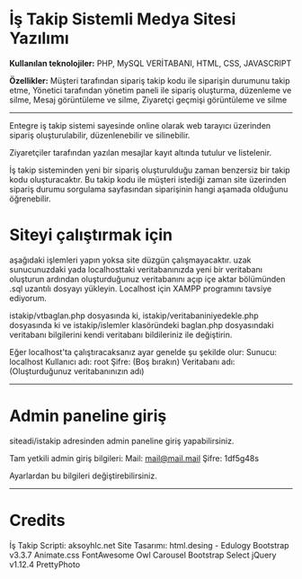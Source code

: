 # İş Takip Sistemli Medya Sitesi Yazılımı


<b>Kullanılan teknolojiler:</b> PHP, MySQL VERİTABANI, HTML, CSS, JAVASCRIPT

<b>Özellikler:</b> Müşteri tarafından sipariş takip kodu ile siparişin durumunu takip etme, Yönetici tarafından yönetim paneli ile sipariş oluşturma, düzenleme ve silme, Mesaj görüntüleme ve silme, Ziyaretçi geçmişi görüntüleme ve silme

---

Entegre iş takip sistemi sayesinde online olarak web tarayıcı üzerinden sipariş oluşturulabilir, düzenlenebilir ve silinebilir.

Ziyaretçiler tarafından yazılan mesajlar kayıt altında tutulur ve listelenir.

İş takip sisteminden yeni bir sipariş oluşturulduğu zaman benzersiz bir takip kodu oluşturacaktır. Bu takip kodu ile müşteri istediği zaman site üzerinden sipariş durumu sorgulama sayfasından siparişinin hangi aşamada olduğunu öğrenebilir.

# Siteyi çalıştırmak için
aşağıdaki işlemleri yapın yoksa site düzgün çalışmayacaktır. 
uzak sunucunuzdaki yada localhosttaki veritabanınızda yeni bir veritabanı oluşturun ardından oluşturduğunuz veritabanını açıp içe aktar bölümünden .sql uzantılı dosyayı yükleyin. Localhost için XAMPP programını tavsiye ediyorum.

istakip/vtbaglan.php dosyasında ki, 
istakip/veritabaniniyedekle.php dosyasında ki ve 
istakip/islemler klasöründeki baglan.php dosyasındaki veritabanı bilgilerini kendi veritabanı bildileriniz ile değiştirin.

Eğer localhost'ta çalıştıracaksanız ayar genelde şu şekilde olur:
Sunucu: localhost
Kullanıcı adı: root
Şifre: (Boş bırakın)
Veritabanı adı: (Oluşturduğunuz veritabanınızın adı)

---

# Admin paneline giriş

siteadi/istakip adresinden admin paneline giriş yapabilirsiniz.

Tam yetkili admin giriş bilgileri:
Mail: mail@mail.mail
Şifre: 1df5g48s

Ayarlardan bu bilgileri değiştirebilirsiniz.

---

# Credits
İş Takip Scripti: aksoyhlc.net
Site Tasarımı: html.desing - Edulogy 
Bootstrap v3.3.7
Animate.css
FontAwesome
Owl Carousel
Bootstrap Select
jQuery v1.12.4
PrettyPhoto
